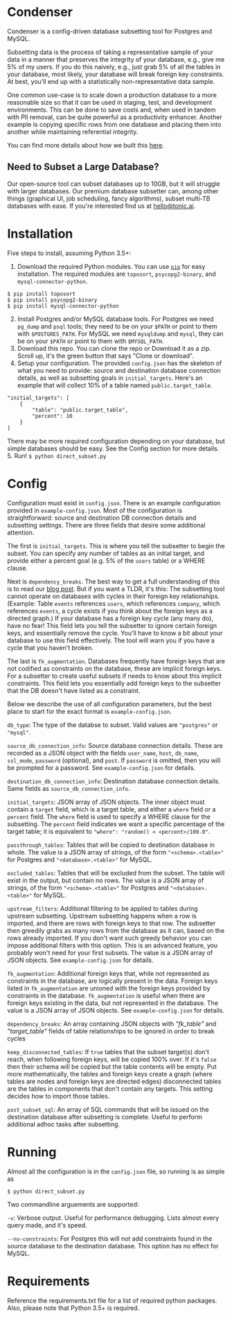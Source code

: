 # Condenser

Condenser is a config-driven database subsetting tool for Postgres and MySQL.

Subsetting data is the process of taking a representative sample of your data in a manner that preserves the integrity of your database, e.g., give me 5% of my users. If you do this naively, e.g., just grab 5% of all the tables in your database, most likely, your database will break foreign key constraints. At best, you’ll end up with a statistically non-representative data sample.

One common use-case is to scale down a production database to a more reasonable size so that it can be used in staging, test, and development environments. This can be done to save costs and, when used in tandem with PII removal, can be quite powerful as a productivity enhancer. Another example is copying specific rows from one database and placing them into another while maintaining referential integrity.

You can find more details about how we built this [here](https://www.tonic.ai/blog/condenser-a-database-subsetting-tool).

## Need to Subset a Large Database?

Our open-source tool can subset databases up to 10GB, but it will struggle with larger databases. Our premium database subsetter can, among other things (graphical UI, job scheduling, fancy algorithms), subset multi-TB databases with ease. If you're interested find us at [hello@tonic.ai](mailto:hello@tonic.ai).

# Installation

Five steps to install, assuming Python 3.5+:

1. Download the required Python modules. You can use [`pip`](https://pypi.org/project/pip/) for easy installation. The required modules are `toposort`, `psycopg2-binary`, and `mysql-connector-python`.
```
$ pip install toposort
$ pip install psycopg2-binary
$ pip install mysql-connector-python
```
2. Install Postgres and/or MySQL database tools. For Postgres we need `pg_dump` and `psql` tools; they need to be on your `$PATH` or point to them with `$POSTGRES_PATH`. For MySQL we need `mysqldump` and `mysql`, they can be on your `$PATH` or point to them with `$MYSQL_PATH`.
3. Download this repo. You can clone the repo or Download it as a zip. Scroll up, it's the green button that says "Clone or download".
4. Setup your configuration. The provided `config.json` has the skeleton of what you need to provide: source and destination database connection details, as well as subsetting goals in `initial_targets`. Here's an example that will collect 10% of a table named `public.target_table`.
```
"initial_targets": [
    {
        "table": "public.target_table",
        "percent": 10
    }
]
```
There may be more required configuration depending on your database, but simple databases should be easy. See the Config section for more details.
5. Run! `$ python direct_subset.py`

# Config

Configuration must exist in `config.json`. There is an example configuration provided in `example-config.json`. Most of the configuration is straightforward: source and destination DB connection details and subsetting settings. There are three fields that desire some additional attention.

The first is `initial_targets`. This is where you tell the subsetter to begin the subset. You can specify any number of tables as an initial target, and provide either a percent goal (e.g. 5% of the `users` table) or a WHERE clause.

Next is `dependency_breaks`. The best way to get a full understanding of this is to read our [blog post](https://www.tonic.ai/blog/condenser-a-database-subsetting-tool). But if you want a TLDR, it's this: The subsetting tool cannot operate on databases with cycles in their foreign key relationships. (Example: Table `events` references `users`, which references `company`, which references `events`, a cycle exists if you think about the foreign keys as a directed graph.) If your database has a foreign key cycle (any many do), have no fear! This field lets you tell the subsetter to ignore certain foreign keys, and essentially remove the cycle. You'll have to know a bit about your database to use this field effectively. The tool will warn you if you have a cycle that you haven't broken.

The last is `fk_augmentation`. Databases frequently have foreign keys that are not codified as constraints on the database, these are implicit foreign keys. For a subsetter to create useful subsets if needs to know about this implicit constraints. This field lets you essentially add foreign keys to the subsetter that the DB doesn't have listed as a constraint.

Below we describe the use of all configuration parameters, but the best place to start for the exact format is `example-config.json`.

`db_type`: The type of the databse to subset. Valid values are `"postgres"` or `"mysql"`.

`source_db_connection_info`: Source database connection details. These are recorded as a JSON object with the fields `user_name`, `host`, `db_name`, `ssl_mode`, `password` (optional), and `post`. If `password` is omitted, then you will be prompted for a password. See `example-config.json` for details.

`destination_db_connection_info`: Destination database connection details. Same fields as `source_db_connection_info`.

`initial_targets`: JSON array of JSON objects. The inner object must contain a `target` field, which is a target table, and either a `where` field or a `percent` field. The `where` field is used to specify a WHERE clause for the subsetting. The `percent` field indicates we want a specific percentage of the target table; it is equivalent to `"where": "random() < <percent>/100.0"`.

`passthrough_tables`: Tables that will be copied to destination database in whole. The value is a JSON array of strings, of the form `"<schema>.<table>"` for Postgres and `"<database>.<table>"` for MySQL.

`excluded_tables`: Tables that will be excluded from the subset. The table will exist in the output, but contain no rows. The value is a JSON array of strings, of the form `"<schema>.<table>"` for Postgres and `"<database>.<table>"` for MySQL.

`upstream_filters`: Additional filtering to be applied to tables during upstream subsetting. Upstream subsetting happens when a row is imported, and there are rows with foreign keys to that row. The subsetter then greedily grabs as many rows from the database as it can, based on the rows already imported. If you don't want such greedy behavior you can impose additional filters with this option. This is an advanced feature, you probably won't need for your first subsets. The value is a JSON array of JSON objects. See `example-config.json` for details.

`fk_augmentation`: Additional foreign keys that, while not represented as constraints in the database, are logically present in the data. Foreign keys listed in `fk_augmentation` are unioned with the foreign keys provided by constraints in the database. `fk_augmentation` is useful when there are foreign keys existing in the data, but not represented in the database. The value is a JSON array of JSON objects. See `example-config.json` for details.

`dependency_breaks`: An array containing JSON objects with *"fk_table"* and *"target_table"* fields of table relationships to be ignored in order to break cycles

`keep_disconnected_tables`: If `true` tables that the subset target(s) don't reach, when following foreign keys, will be copied 100% over. If it's `false` then their schema will be copied but the table contents will be empty. Put more mathematically, the tables and foreign keys create a graph (where tables are nodes and foreign keys are directed edges) disconnected tables are the tables in components that don't contain any targets. This setting decides how to import those tables.

`post_subset_sql`: An array of SQL commands that will be issued on the destination database after subsetting is complete. Useful to perform additional adhoc tasks after subsetting.

# Running

Almost all the configuration is in the `config.json` file, so running is as simple as

```
$ python direct_subset.py
```

Two commandline arguements are supported:

`-v`: Verbose output. Useful for performance debugging. Lists almost every query made, and it's speed.

`--no-constraints`: For Postgres this will not add constraints found in the source database to the destination database. This option has no effect for MySQL.

# Requirements

Reference the requirements.txt file for a list of required python packages.  Also, please note that Python 3.5+ is required.
